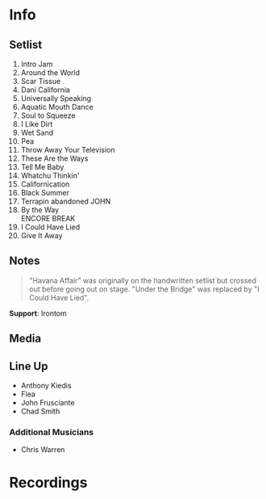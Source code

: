 # Info

## Setlist

1. Intro Jam
2. Around the World
3. Scar Tissue
4. Dani California
5. Universally Speaking
6. Aquatic Mouth Dance
7. Soul to Squeeze
8. I Like Dirt
9. Wet Sand
10. Pea
11. Throw Away Your Television
12. These Are the Ways
13. Tell Me Baby
14. Whatchu Thinkin'
15. Californication
16. Black Summer
17. Terrapin abandoned JOHN
18. By the Way
<br> ENCORE BREAK
19. I Could Have Lied
20. Give It Away

## Notes

> "Havana Affair" was originally on the handwritten setlist but crossed out before going out on stage. "Under the Bridge" was replaced by "I Could Have Lied".

**Support**: Irontom

## Media 

## Line Up

* Anthony Kiedis
* Flea
* John Frusciante
* Chad Smith

### Additional Musicians

* Chris Warren

# Recordings
